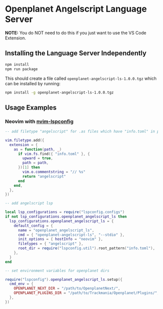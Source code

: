 # Openplanet Angelscript Language Server

**NOTE:** You do NOT need to do this if you just want to use the VS Code Extension.

## Installing the Language Server Independently

```sh
npm install
npm run package
```

This should create a file called `openplanet-angelscript-ls-1.0.0.tgz` which can be installed by running:

```sh
npm install -g openplanet-angelscript-ls-1.0.0.tgz
```

## Usage Examples

### Neovim with [nvim-lspconfig](https://github.com/neovim/nvim-lspconfig)

```lua
-- add filetype "angelscript" for .as files which have "info.toml" in project root

vim.filetype.add({
  extension = {
    as = function(path, _)
      if vim.fs.find({ "info.toml" }, {
        upward = true,
        path = path,
      })[1] then
        vim.o.commentstring = "// %s"
        return "angelscript"
      end
    end,
  },
})

-- add angelscript lsp

local lsp_configurations = require("lspconfig.configs")
if not lsp_configurations.openplanet_angelscript_ls then
  lsp_configurations.openplanet_angelscript_ls = {
    default_config = {
      name = "openplanet_angelscript_ls",
      cmd = { "openplanet-angelscript-ls", "--stdio" },
      init_options = { hostInfo = "neovim" },
      filetypes = { "angelscript" },
      root_dir = require("lspconfig.util").root_pattern("info.toml"),
    },
  }
end

-- set environment variables for openplanet dirs

require("lspconfig").openplanet_angelscript_ls.setup({
  cmd_env = {
    OPENPLANET_NEXT_DIR = "/path/to/OpenplanetNext/",
    OPENPLANET_PLUGINS_DIR = "/path/to/Trackmania/Openplanet/Plugins/",
  },
})
```
